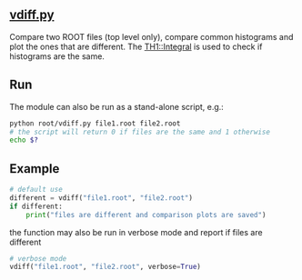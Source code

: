 ## [vdiff.py](https://github.com/ksamdev/exo_plots/blob/master/root/vdiff.py)

Compare two ROOT files (top level only), compare common histograms and plot
the ones that are different. The
[TH1::Integral](http://root.cern.ch/root/html/TH1.html#TH1:Integral)
is used to check if histograms are the same.

## Run

The module can also be run as a stand-alone script, e.g.:

```bash
python root/vdiff.py file1.root file2.root
# the script will return 0 if files are the same and 1 otherwise
echo $?
```

## Example

```python
# default use
different = vdiff("file1.root", "file2.root")
if different:
    print("files are different and comparison plots are saved")
```

the function may also be run in verbose mode and report if files are different

```python
# verbose mode
vdiff("file1.root", "file2.root", verbose=True)
```
